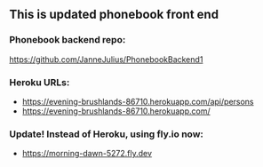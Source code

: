 ## This is updated phonebook front end

### Phonebook backend repo:
https://github.com/JanneJulius/PhonebookBackend1

### Heroku URLs: 
- https://evening-brushlands-86710.herokuapp.com/api/persons
- https://evening-brushlands-86710.herokuapp.com/

### Update! Instead of Heroku, using fly.io now:
- https://morning-dawn-5272.fly.dev
